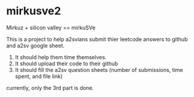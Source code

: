 # mirkusve2
Mirkuz + silicon valley == mirkuSVe

This is a project to help a2svians submit thier leetcode answers to github and a2sv google sheet.
1. It should help them time themselves.
2. It should upload their code to their github
3. It should fill the a2sv question sheets (number of submissions, time spent, and file link)

currently, only the 3rd part is done.
